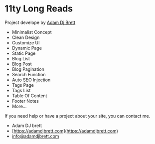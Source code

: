 # 11ty Long Reads

Project develope by [Adam Dj Brett](https://adamdjbrett.com)

+ Minimalist Concept
+ Clean Design
+ Customize UI
+ Dynamic Page
+ Static Page
+ Blog List
+ Blog Post
+ Blog Pagination
+ Search Function
+ Auto SEO Injection
+ Tags Page
+ Tags List
+ Table Of Content
+ Footer Notes
+ More...

If you need help or have a project about your site, you can contact me.

+ Adam DJ brett
+ [https://adamdjbrett.com](https://adamdjbrett.com)
+ [info@adamdjbrett.com](mailto:info@adamdjbrett.com)

